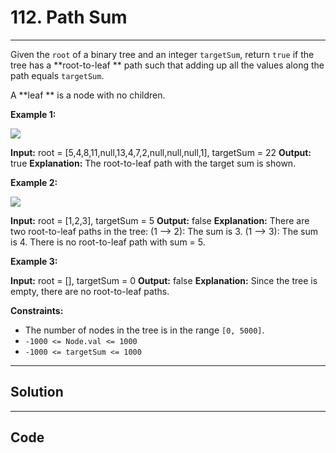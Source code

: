 # 112. Path Sum

---

Given the `root` of a binary tree and an integer `targetSum`, return `true` if the tree has a **root-to-leaf ** path such that adding up all the values along the path equals `targetSum`.

A **leaf ** is a node with no children.

 

**Example 1:**

![](https://assets.leetcode.com/uploads/2021/01/18/pathsum1.jpg)


**Input:** root = [5,4,8,11,null,13,4,7,2,null,null,null,1], targetSum = 22
**Output:** true
**Explanation:** The root-to-leaf path with the target sum is shown.


**Example 2:**

![](https://assets.leetcode.com/uploads/2021/01/18/pathsum2.jpg)


**Input:** root = [1,2,3], targetSum = 5
**Output:** false
**Explanation:** There are two root-to-leaf paths in the tree:
(1 --> 2): The sum is 3.
(1 --> 3): The sum is 4.
There is no root-to-leaf path with sum = 5.


**Example 3:**


**Input:** root = [], targetSum = 0
**Output:** false
**Explanation:** Since the tree is empty, there are no root-to-leaf paths.


 

**Constraints:**

  * The number of nodes in the tree is in the range `[0, 5000]`.
  * `-1000 <= Node.val <= 1000`
  * `-1000 <= targetSum <= 1000`

---

## Solution



---

## Code
```python


```